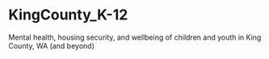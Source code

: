 # KingCounty_K-12
Mental health, housing security, and wellbeing of children and youth in King County, WA (and beyond)
